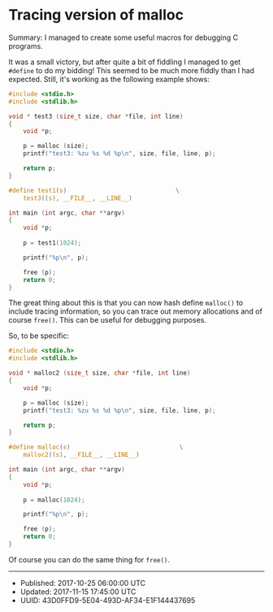 # Tracing version of malloc

Summary: I managed to create some useful macros for debugging C
programs.

It was a small victory, but after quite a bit of fiddling I managed to
get `#define` to do my bidding! This seemed to be much more fiddly
than I had expected. Still, it's working as the following example
shows:

``` C
#include <stdio.h>
#include <stdlib.h>

void * test3 (size_t size, char *file, int line)
{
    void *p;

    p = malloc (size);
    printf("test3: %zu %s %d %p\n", size, file, line, p);

    return p;
}

#define test1(s)                              \
    test3((s), __FILE__, __LINE__)

int main (int argc, char **argv)
{
    void *p;
    
    p = test1(1024); 

    printf("%p\n", p);

    free (p);
    return 0;
}
```

The great thing about this is that you can now hash define `malloc()`
to include tracing information, so you can trace out memory
allocations and of course `free()`. This can be useful for debugging
purposes.

So, to be specific:

``` C
#include <stdio.h>
#include <stdlib.h>

void * malloc2 (size_t size, char *file, int line)
{
    void *p;

    p = malloc (size);
    printf("test3: %zu %s %d %p\n", size, file, line, p);

    return p;
}

#define malloc(s)                              \
    malloc2((s), __FILE__, __LINE__)

int main (int argc, char **argv)
{
    void *p;
    
    p = malloc(1024); 

    printf("%p\n", p);

    free (p);
    return 0;
}
```

Of course you can do the same thing for `free()`.

---

* Published: 2017-10-25 06:00:00 UTC 
* Updated: 2017-11-15 17:45:00 UTC
* UUID: 43D0FFD9-5E04-493D-AF34-E1F144437695



